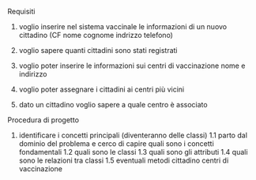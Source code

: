 Requisiti

1. voglio inserire nel sistema vaccinale le informazioni di un nuovo cittadino 
	(CF nome cognome indrizzo telefono)
	
2. voglio sapere quanti cittadini sono stati registrati

3. voglio poter inserire le informazioni sui centri di vaccinazione
	nome e indirizzo
	
4. voglio poter assegnare i cittadini ai centri più vicini

5. dato un cittadino voglio sapere a quale centro è associato

Procedura di progetto

1. identificare i concetti principali (diventeranno delle classi)
1.1 parto dal dominio del problema e cerco di capire quali sono i concetti fondamentali
1.2 quali sono le classi
1.3 quali sono gli attributi
1.4 quali sono le relazioni tra classi
1.5 eventuali metodi
cittadino
centri di vaccinazione 

